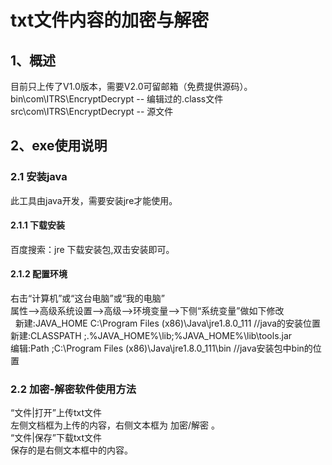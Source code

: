 # txt文件内容的加密与解密
## 1、概述
目前只上传了V1.0版本，需要V2.0可留邮箱（免费提供源码）。<br>
bin\com\ITRS\EncryptDecrypt -- 编辑过的.class文件<br>
src\com\ITRS\EncryptDecrypt -- 源文件<br>
## 2、exe使用说明
### 2.1 安装java
此工具由java开发，需要安装jre才能使用。
#### 2.1.1 下载安装
百度搜索：jre 下载安装包,双击安装即可。
#### 2.1.2 配置环境
  右击“计算机”或“这台电脑”或“我的电脑”<br>
  属性-->高级系统设置-->高级-->环境变量-->下侧“系统变量”做如下修改<br>
  &nbsp;  新建:JAVA_HOME  C:\Program Files (x86)\Java\jre1.8.0_111    //java的安装位置<br>
    新建:CLASSPATH  ;.%JAVA_HOME%\lib;%JAVA_HOME%\lib\tools.jar	<br>
    编辑:Path       ;C:\Program Files (x86)\Java\jre1.8.0_111\bin   //java安装包中bin的位置<br>
### 2.2 加密-解密软件使用方法
  “文件|打开”上传txt文件<br>
      左侧文档框为上传的内容，右侧文本框为 加密/解密 。<br>
  “文件|保存”下载txt文件<br>
      保存的是右侧文本框中的内容。<br>
